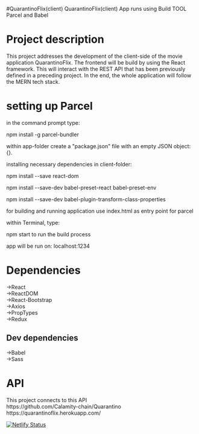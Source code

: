 #QuarantinoFlix(client)
QuarantinoFlix(client) App runs using Build TOOL Parcel and Babel

<h1> Project description </h1>
This project addresses the development of the client-side of the movie application QuarantinoFlix. The frontend will be build by using the React framework. This will interact with the REST API that has been previously defined in a preceding project. In the end, the whole application will follow the MERN tech stack.

<h1> setting up Parcel </h1>
in the command prompt type:

npm install -g parcel-bundler

within app-folder create a "package.json" file with an empty JSON object: {}.

installing necessary dependencies in client-folder:

npm install --save react-dom

npm install --save-dev babel-preset-react babel-preset-env

npm install --save-dev babel-plugin-transform-class-properties

for building and running application use index.html as entry point for parcel

within Terminal, type:

npm start to run the build process

app will be run on: localhost:1234 


<h1> Dependencies </h1>
->React <br>
->ReactDOM <br>
->React-Bootstrap <br>
->Axios <br>
->PropTypes <br>
->Redux <br>

<h2>Dev dependencies</h2>
->Babel <br>
->Sass <br>

<h1> API </h1>
This project connects to this API <br>
https://github.com/Calamity-chain/Quarantino <br>
https://quarantinoflix.herokuapp.com/

[![Netlify Status](https://api.netlify.com/api/v1/badges/d970e449-da3e-4f43-b5e2-19ab9b9d34fd/deploy-status)](https://app.netlify.com/sites/quarantinoflix/deploys)
